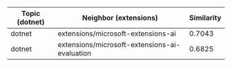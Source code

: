 | Topic (dotnet) | Neighbor (extensions) | Similarity |
|-------------|-------------------|------------|
| dotnet | extensions/microsoft-extensions-ai | 0.7043 |
| dotnet | extensions/microsoft-extensions-ai-evaluation | 0.6825 |
